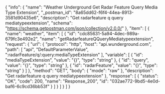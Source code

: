 {
  "info": {
    "name": "Weather Underground Get Radar Feature Query Media Type Extension",
    "_postman_id": "8a65dd62-f6f4-44ea-8913-3581d90435e6",
    "description": "Get radarfeature q query mediatypeextension",
    "schema": "https://schema.getpostman.com/json/collection/v2.0.0/"
  },
  "item": [
    {
      "name": "weather",
      "item": [
        {
          "id": "cdc85631-5a94-4dec-989a-679fc3e492e2",
          "name": "getRadarfeatureQQueryMediatypeextension",
          "request": {
            "url": {
              "protocol": "http",
              "host": "api.wunderground.com",
              "path": [
                "api",
                "DefaultParameterValue",
                ":radarFeature/q/:query:mediaTypeExtension"
              ],
              "variable": [
                {
                  "id": "mediaTypeExtension",
                  "value": "{}",
                  "type": "string"
                },
                {
                  "id": "query",
                  "value": "{}",
                  "type": "string"
                },
                {
                  "id": "radarFeature",
                  "value": "{}",
                  "type": "string"
                }
              ]
            },
            "method": "GET",
            "body": {
              "mode": "raw"
            },
            "description": "Get radarfeature q query mediatypeextension"
          },
          "response": [
            {
              "status": "OK",
              "code": 200,
              "name": "Response_200",
              "id": "032ae772-9bd5-4e0d-baf6-6c9cd36bb53f"
            }
          ]
        }
      ]
    }
  ]
}
